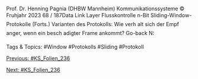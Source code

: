 Prof. Dr. Henning Pagnia (DHBW Mannheim) Kommunikationssysteme © Fruhjahr 2023 68 / 187Data Link Layer Flusskontrolle
n-Bit Sliding-Window-Protokolle (Forts.)
Varianten des Protokolls:
Wie verh alt sich der Empf anger, wenn ein besch adigter Frame ankommt?
Go-back N:

   Tags & Topics:
   #Window
   #Protokolls
   #Sliding
   #Protokoll

[Previous: #KS_Folien_236](KS_Folien_236.md)

[Next: #KS_Folien_236](KS_Folien_236.md)